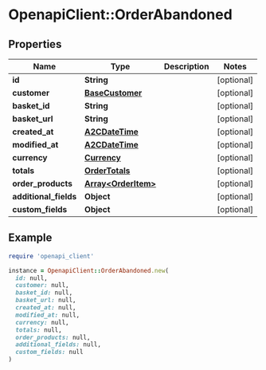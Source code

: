 # OpenapiClient::OrderAbandoned

## Properties

| Name | Type | Description | Notes |
| ---- | ---- | ----------- | ----- |
| **id** | **String** |  | [optional] |
| **customer** | [**BaseCustomer**](BaseCustomer.md) |  | [optional] |
| **basket_id** | **String** |  | [optional] |
| **basket_url** | **String** |  | [optional] |
| **created_at** | [**A2CDateTime**](A2CDateTime.md) |  | [optional] |
| **modified_at** | [**A2CDateTime**](A2CDateTime.md) |  | [optional] |
| **currency** | [**Currency**](Currency.md) |  | [optional] |
| **totals** | [**OrderTotals**](OrderTotals.md) |  | [optional] |
| **order_products** | [**Array&lt;OrderItem&gt;**](OrderItem.md) |  | [optional] |
| **additional_fields** | **Object** |  | [optional] |
| **custom_fields** | **Object** |  | [optional] |

## Example

```ruby
require 'openapi_client'

instance = OpenapiClient::OrderAbandoned.new(
  id: null,
  customer: null,
  basket_id: null,
  basket_url: null,
  created_at: null,
  modified_at: null,
  currency: null,
  totals: null,
  order_products: null,
  additional_fields: null,
  custom_fields: null
)
```

